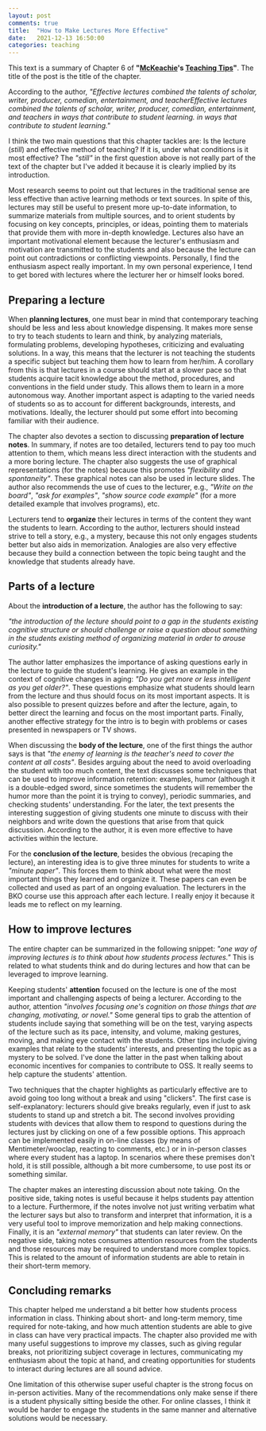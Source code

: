 ```yaml
---
layout: post
comments: true
title:  "How to Make Lectures More Effective"
date:   2021-12-13 16:50:00
categories: teaching
---
```


This text is a summary of Chapter 6 of **"[McKeachie](https://en.wikipedia.org/wiki/Wilbert_J._McKeachie)'s [Teaching Tips](https://www.cengage.uk/shop/isbn/9781133936794)"**. The title of the post is the title of the chapter. 

According to the author, *"Effective lectures combined the talents of scholar, writer, producer, comedian, entertainment, and teacherEffective lectures combined the talents of scholar, writer, producer, comedian, entertainment, and teachers in ways that contribute to student learning. in ways that contribute to student learning."*

I think the two main questions that this chapter tackles are: Is the lecture (*still*) and effective method of teaching? If it is, under what conditions is it most effective? The *"still"* in the first question above is not really part of the text of the chapter but I've added it because it is clearly implied by its introduction.

Most research seems to point out that lectures in the traditional sense are less effective than active learning methods or text sources. In spite of this, lectures may still be useful to present more up-to-date information, to summarize materials from multiple sources, and to orient students by focusing on key concepts, principles, or ideas, pointing them to materials that provide them with more in-depth knowledge. Lectures also have an important motivational element because the lecturer's enthusiasm and motivation are transmitted to the students and also because the lecture can point out contradictions or conflicting viewpoints. Personally, I find the enthusiasm aspect really important. In my own personal experience, I tend to get bored with lectures where the lecturer her or himself looks bored.

## Preparing a lecture

When **planning lectures**, one must bear in mind that contemporary teaching should be less and less about knowledge dispensing. It makes more sense to try to teach students to learn and think, by analyzing materials, formulating problems, developing hypotheses, criticizing and evaluating solutions. In a way, this means that the lecturer is not teaching the students a specific subject but teaching them how to learn from her/him. A corollary from this is that lectures in a course should start at a slower pace so that students acquire tacit knowledge about the method, procedures, and conventions in the field under study. This allows them to learn in a more autonomous way. Another important aspect is adapting to the varied needs of students so as to account for different backgrounds, interests, and motivations. Ideally, the lecturer should put some effort into becoming familiar with their audience.

The chapter also devotes a section to discussing **preparation of lecture notes**. In summary, if notes are too detailed, lecturers tend to pay too much attention to them, which means less direct interaction with the students and a more boring lecture. The chapter also suggests the use of graphical representations (for the notes) because this promotes *"flexibility and spontaneity"*. These graphical notes can also be used in lecture slides. The author also recommends the use of cues to the lecturer, e.g., *"Write on the board"*, *"ask for examples"*, *"show source code example"* (for a more detailed example that involves programs), etc. 

Lecturers tend to **organize** their lectures in terms of the content they want the students to learn. According to the author, lecturers should instead strive to tell a story, e.g., a mystery, because this not only engages students better but also aids in memorization. Analogies are also very effective because they build a connection between the topic being taught and the knowledge that students already have.  

## Parts of a lecture

About the **introduction of a lecture**, the author has the following to say: 

  *"the introduction of the lecture should point to a gap in the students existing cognitive structure or should challenge or raise a question about something in the students existing method of organizing material in order to arouse curiosity."*

The author latter emphasizes the importance of asking questions early in the lecture to guide the student's learning. He gives an example in the context of cognitive changes in aging: *"Do you get more or less intelligent as you get older?"*. These questions emphasize what students should learn from the lecture and thus should focus on its most important aspects. It is also possible to present quizzes before and after the lecture, again, to better direct the learning and focus on the most important parts. Finally, another effective strategy for the intro is to begin with problems or cases presented in newspapers or TV shows. 

When discussing the **body of the lecture**, one of the first things the author says is that *"the enemy of learning is the teacher's need to cover the content at all costs"*. Besides arguing about the need to avoid overloading the student with too much content, the text discusses some techniques that can be used to improve information retention: examples, humor (although it is a double-edged sword, since sometimes the students will remember the humor more than the point it is trying to convey), periodic summaries, and checking students' understanding. For the later, the text presents the interesting suggestion of giving students one minute to discuss with their neighbors and write down the questions that arise from that quick discussion. According to the author, it is even more effective to have activities within the lecture. 

For the **conclusion of the lecture**, besides the obvious (recaping the lecture), an interesting idea is to give three minutes for students to write a *"minute paper"*. This forces them to think about what were the most important things they learned and organize it. These papers can even be collected and used as part of an ongoing evaluation. The lecturers in the BKO course use this approach after each lecture. I really enjoy it because it leads me to reflect on my learning. 

## How to improve lectures

The entire chapter can be summarized in the following snippet: *"one way of improving lectures is to think about how students process lectures."* This is related to what students think and do during lectures and how that can be leveraged to improve learning. 

Keeping students' **attention** focused on the lecture is one of the most important and challenging aspects of being a lecturer. According to the author, attention *"involves focusing one's cognition on those things that are changing, motivating, or novel."* Some general tips to grab the attention of students include saying that something will be on the test, varying aspects of the lecture such as its pace, intensity, and volume, making gestures, moving, and making eye contact with the students. Other tips include giving examples that relate to the students' interests, and presenting the topic as a mystery to be solved. I've done the latter in the past when talking about economic incentives for companies to contribute to OSS. It really seems to help capture the students' attention. 

Two techniques that the chapter highlights as particularly effective are to avoid going too long without a break and using "clickers". The first case is self-explanatory: lecturers should give breaks regularly, even if just to ask students to stand up and stretch a bit. The second involves providing students with devices that allow them to respond to questions during the lectures just by clicking on one of a few possible options. This approach can be implemented easily in on-line classes (by means of Mentimeter/wooclap, reacting to comments, etc.) or in in-person classes where every student has a laptop. In scenarios where these premises don't hold, it is still possible, although a bit more cumbersome, to use post its or something similar. 

The chapter makes an interesting discussion about note taking. On the positive side, taking notes is useful because it helps students pay attention to a lecture. Furthermore, if the notes involve not just writing verbatim what the lecturer says but also to transform and interpret that information, it is a very useful tool to improve memorization and help making connections. Finally, it is an *"external memory"* that students can later review. On the negative side, taking notes consumes attention resources from the students and those resources may be required to understand more complex topics. This is related to the amount of information students are able to retain in their short-term memory.


## Concluding remarks

This chapter helped me understand a bit better how students process information in class. Thinking about short- and long-term memory, time required for note-taking, and how much attention students are able to give in class can have very practical impacts. The chapter also provided me with many useful suggestions to improve my classes, such as giving regular breaks, not prioritizing subject coverage in lectures, communicating my enthusiasm about the topic at hand, and creating opportunities for students to interact during lectures are all sound advice. 

One limitation of this otherwise super useful chapter is the strong focus on in-person activities. Many of the recommendations only make sense if there is a student physically sitting beside the other. For online classes, I think it would be harder to engage the students in the same manner and alternative solutions would be necessary. 